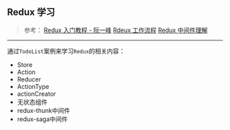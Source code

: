 ## Redux 学习

> 参考：
> [Redux 入门教程 - 阮一峰](http://www.ruanyifeng.com/blog/2016/09/redux_tutorial_part_one_basic_usages.html)
> [Rdeux 工作流程](http://www.ruanyifeng.com/blogimg/asset/2016/bg2016091802.jpg)
> [Redux 中间件理解](http://i.imgur.com/5miA6AT.png)

------

通过`TodoList`案例来学习`Redux`的相关内容：
- Store
- Action
- Reducer
- ActionType
- actionCreator
- 无状态组件
- redux-thunk中间件
- redux-saga中间件